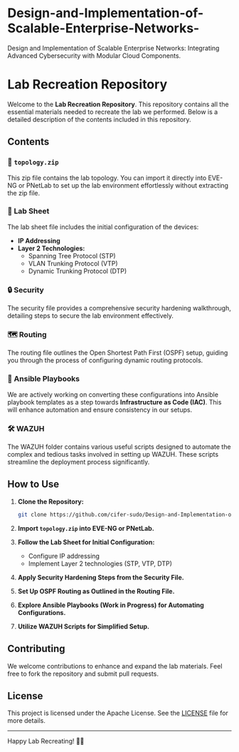 # Design-and-Implementation-of-Scalable-Enterprise-Networks-
Design and Implementation of Scalable Enterprise Networks: Integrating Advanced Cybersecurity with Modular Cloud  Components. 


# Lab Recreation Repository

Welcome to the **Lab Recreation Repository**. This repository contains all the essential materials needed to recreate the lab we performed. Below is a detailed description of the contents included in this repository.

## Contents

### 📂 `topology.zip`
This zip file contains the lab topology. You can import it directly into EVE-NG or PNetLab to set up the lab environment effortlessly without extracting the zip file.

### 📄 Lab Sheet
The lab sheet file includes the initial configuration of the devices:
- **IP Addressing**
- **Layer 2 Technologies:**
  - Spanning Tree Protocol (STP)
  - VLAN Trunking Protocol (VTP)
  - Dynamic Trunking Protocol (DTP)

### 🔒 Security
The security file provides a comprehensive security hardening walkthrough, detailing steps to secure the lab environment effectively.

### 🗺️ Routing
The routing file outlines the Open Shortest Path First (OSPF) setup, guiding you through the process of configuring dynamic routing protocols.

### 🚀 Ansible Playbooks
We are actively working on converting these configurations into Ansible playbook templates as a step towards **Infrastructure as Code (IAC)**. This will enhance automation and ensure consistency in our setups.

### 🛠️ WAZUH
The WAZUH folder contains various useful scripts designed to automate the complex and tedious tasks involved in setting up WAZUH. These scripts streamline the deployment process significantly.

## How to Use
1. **Clone the Repository:**
   ```sh
   git clone https://github.com/cifer-sudo/Design-and-Implementation-of-Scalable-Enterprise-Networks-.git
   ```
2. **Import `topology.zip` into EVE-NG or PNetLab.**

3. **Follow the Lab Sheet for Initial Configuration:**
   - Configure IP addressing
   - Implement Layer 2 technologies (STP, VTP, DTP)

4. **Apply Security Hardening Steps from the Security File.**

5. **Set Up OSPF Routing as Outlined in the Routing File.**

6. **Explore Ansible Playbooks (Work in Progress) for Automating Configurations.**

7. **Utilize WAZUH Scripts for Simplified Setup.**

## Contributing
We welcome contributions to enhance and expand the lab materials. Feel free to fork the repository and submit pull requests.

## License
This project is licensed under the Apache License. See the [LICENSE](https://github.com/cifer-sudo/Design-and-Implementation-of-Scalable-Enterprise-Networks-/tree/main) file for more details.

---

Happy Lab Recreating! 🧪✨
